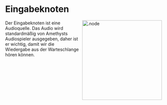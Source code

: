 # Eingabeknoten

<img align="right" style="margin-left: 8px;" src="https://cdn.discordapp.com/attachments/667464431562653706/1052194717208682497/input_node.png" alt=".node" width="256"/>

Der Eingabeknoten ist eine Audioquelle. Das Audio wird standardmäßig von Amethysts Audiospieler ausgegeben, daher ist er wichtig, damit wir die Wiedergabe aus der Warteschlange hören können.
